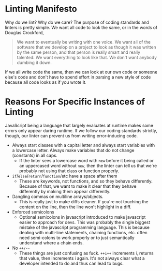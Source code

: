 Linting Manifesto
=================

Why do we lint?  Why do we care?  The purpose of coding standards and linters is pretty simple.
We want all code to look the same, or in the words of Douglas Crockford,

> We want to eventually be writing with one voice. We want all of the software that we develop
> on a project to look as though it was written by the same person, and that person is really
> smart and really talented. We want everything to look like that. We don't want anybody dumbing
> it down.

If we all write code the same, then we can look at our own code or someone else's code and don't
have to spend effort in parsing a new style of code because all code looks as if you wrote it.

Reasons For Specific Instances of Linting
=========================================

JavaScript being a language that largely evaluates at runtime makes some errors only appear
during runtime.  If we follow our coding standards strictly, though, our linter can prevent us
from writing error-inducing code.

 - Always start classes with a capital letter and always start variables with a lowercase letter.
 Always make variables that do not change (constants) in all caps.
    - If the linter sees a lowercase word with `new` before it being called or an uppercased word
    without `new`, then the linter can tell us that we're probably not using that class or
    function properly.
 - `if`/`else`/`return`/`function`/etc have a space after them
    - These are keywords, not functions, and so they behave differently.  Because of that, we
    want to make it clear that they behave differently by making them appear differently.
 - Dangling commas on multiline arrays/objects.
    - This is really just to make diffs cleaner.  If you're not touching the content on the line,
    then the line won't highlight in a diff.
 - Enforced semicolons
    - Optional semicolons in javascript introduced to make javascript easier to approach for devs.
    This was probably the single biggest mistake of the javascript programming language.  This
    is because dealing with multi-line statements, chaining functions, etc. often need semi-colons
    to work properly or to just semantically understand where a chain ends.
 - No `++/--`
    - These things are just confusing as fuck.  `++i++` increments i, returns that value, then
    increments i again.  It's not always clear what a developer intended to do and thus can lead
    to bugs.

